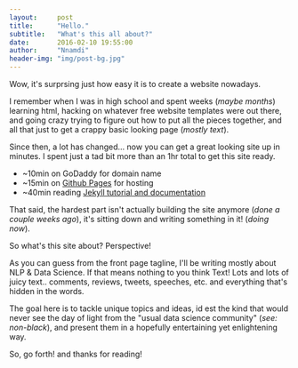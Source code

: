 ```yaml
---
layout:     post
title:      "Hello."
subtitle:   "What's this all about?"
date:       2016-02-10 19:55:00
author:     "Nnamdi"
header-img: "img/post-bg.jpg"
---
```


Wow, it's surprsing just how easy it is to create a website nowadays.

I remember when I was in high school and spent weeks (_maybe months_) learning html, hacking on whatever free website templates were out there, and going crazy trying to figure out how to put all the pieces together, and all that just to get a crappy basic looking page (_mostly text_).

Since then, a lot has changed... now you can get a great looking site up in minutes. I spent just a tad bit more than an 1hr total to get this site ready.
+ ~10min on GoDaddy for domain name
+ ~15min on [Github Pages](https://pages.github.com/) for hosting
+ ~40min reading [Jekyll tutorial and documentation](https://jekyllrb.com/docs/home/)

That said, the hardest part isn't actually building the site anymore (_done a couple weeks ago_), it's sitting down and writing something in it! (_doing now_).

So what's this site about? Perspective!

As you can guess from the front page tagline, I'll be writing mostly about NLP & Data Science. If that means nothing to you think Text! Lots and lots of juicy text.. comments, reviews, tweets, speeches, etc. and everything that's hidden in the words.

The goal here is to tackle unique topics and ideas, id est the kind that would never see the day of light from the "usual data science community" (_see: non-black_), and present them in a hopefully entertaining yet enlightening way.

So, go forth! and thanks for reading!




